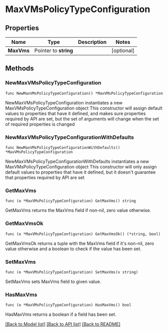 # MaxVMsPolicyTypeConfiguration

## Properties

Name | Type | Description | Notes
------------ | ------------- | ------------- | -------------
**MaxVms** | Pointer to **string** |  | [optional] 

## Methods

### NewMaxVMsPolicyTypeConfiguration

`func NewMaxVMsPolicyTypeConfiguration() *MaxVMsPolicyTypeConfiguration`

NewMaxVMsPolicyTypeConfiguration instantiates a new MaxVMsPolicyTypeConfiguration object
This constructor will assign default values to properties that have it defined,
and makes sure properties required by API are set, but the set of arguments
will change when the set of required properties is changed

### NewMaxVMsPolicyTypeConfigurationWithDefaults

`func NewMaxVMsPolicyTypeConfigurationWithDefaults() *MaxVMsPolicyTypeConfiguration`

NewMaxVMsPolicyTypeConfigurationWithDefaults instantiates a new MaxVMsPolicyTypeConfiguration object
This constructor will only assign default values to properties that have it defined,
but it doesn't guarantee that properties required by API are set

### GetMaxVms

`func (o *MaxVMsPolicyTypeConfiguration) GetMaxVms() string`

GetMaxVms returns the MaxVms field if non-nil, zero value otherwise.

### GetMaxVmsOk

`func (o *MaxVMsPolicyTypeConfiguration) GetMaxVmsOk() (*string, bool)`

GetMaxVmsOk returns a tuple with the MaxVms field if it's non-nil, zero value otherwise
and a boolean to check if the value has been set.

### SetMaxVms

`func (o *MaxVMsPolicyTypeConfiguration) SetMaxVms(v string)`

SetMaxVms sets MaxVms field to given value.

### HasMaxVms

`func (o *MaxVMsPolicyTypeConfiguration) HasMaxVms() bool`

HasMaxVms returns a boolean if a field has been set.


[[Back to Model list]](../README.md#documentation-for-models) [[Back to API list]](../README.md#documentation-for-api-endpoints) [[Back to README]](../README.md)



